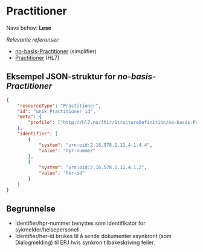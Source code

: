 # Practitioner

Navs behov: **Lese**

_Relevante referanser:_

- [no-basis-Practitioner](https://simplifier.net/hl7norwayno-basis/nobasispractitioner) (simplifier)
- [Practitioner](https://www.hl7.org/fhir/R4/practitioner.html) (HL7)

## Eksempel JSON-struktur for _no-basis-Practitioner_

```json
{
    "resourceType": "Practitioner",
    "id": "unik Practitioner id",
    "meta": {
        "profile": ["http://hl7.no/fhir/StructureDefinition/no-basis-Practitioner"]
    },
    "identifier": [
        {
            "system": "urn:oid:2.16.578.1.12.4.1.4.4",
            "value": "hpr-nummer"
        },
        {
            "system": "urn:oid:2.16.578.1.12.4.1.2",
            "value": "her-id"
        }
    ]
}
```

## Begrunnelse
- Identifier/hpr-nummer benyttes som identifikator for sykmelder/helsepersonell. 
- Identifier/her-id brukes til å sende dokumenter asynkront (som Dialogmelding) til EPJ hvis synkron tilbakeskriving feiler.
